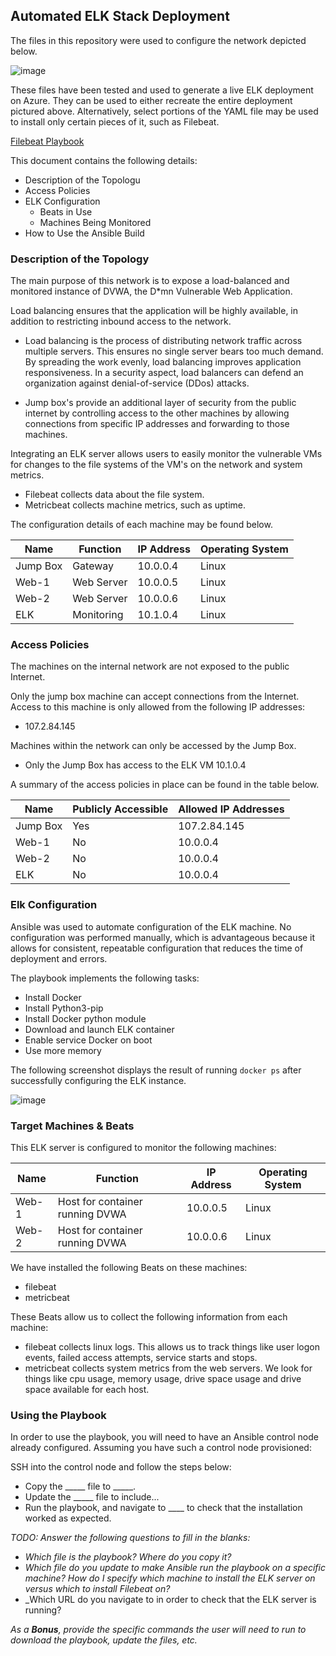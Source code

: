 

## Automated ELK Stack Deployment

The files in this repository were used to configure the network depicted below.

![image](https://user-images.githubusercontent.com/75605065/112676624-a60a4080-8e36-11eb-8eb3-ff34a42a8291.png)

These files have been tested and used to generate a live ELK deployment on Azure. They can be used to either recreate the entire deployment pictured above. Alternatively, select portions of the YAML file may be used to install only certain pieces of it, such as Filebeat.

[Filebeat Playbook](https://github.com/fillmorevang/CyberSecurity-Project1/blob/main/Ansible/FIlebeat/filebeat-playbook.yml)

This document contains the following details:
- Description of the Topologu
- Access Policies
- ELK Configuration
  - Beats in Use
  - Machines Being Monitored
- How to Use the Ansible Build


### Description of the Topology

The main purpose of this network is to expose a load-balanced and monitored instance of DVWA, the D*mn Vulnerable Web Application.

Load balancing ensures that the application will be highly available, in addition to restricting inbound access to the network.

- Load balancing is the process of distributing network traffic across multiple servers. This ensures no single server bears too much demand. By spreading the work evenly, load 
balancing improves application responsiveness. In a security aspect, load balancers can defend an organization against denial-of-service (DDos) attacks.

- Jump box's provide an additional layer of security from the public internet by controlling access to the other machines by allowing connections from specific IP addresses and 
forwarding to those machines.

Integrating an ELK server allows users to easily monitor the vulnerable VMs for changes to the file systems of the VM's on the network and system metrics.
- Filebeat collects data about the file system.
- Metricbeat collects machine metrics, such as uptime.

The configuration details of each machine may be found below.

| Name     | Function   | IP Address | Operating System |
|----------|------------|------------|------------------|
| Jump Box | Gateway    | 10.0.0.4   | Linux            |
| Web-1    | Web Server | 10.0.0.5   | Linux            |
| Web-2    | Web Server | 10.0.0.6   | Linux            |
| ELK      | Monitoring | 10.1.0.4   | Linux            |

### Access Policies

The machines on the internal network are not exposed to the public Internet. 

Only the jump box machine can accept connections from the Internet. Access to this machine is only allowed from the following IP addresses:
- 107.2.84.145

Machines within the network can only be accessed by the Jump Box.
- Only the Jump Box has access to the ELK VM 10.1.0.4

A summary of the access policies in place can be found in the table below.

| Name     | Publicly Accessible | Allowed IP Addresses |
|----------|---------------------|----------------------|
| Jump Box | Yes                 | 107.2.84.145         |
| Web-1    | No                  | 10.0.0.4             |
| Web-2    | No                  | 10.0.0.4             |
| ELK      | No                  | 10.0.0.4             |

### Elk Configuration

Ansible was used to automate configuration of the ELK machine. No configuration was performed manually, which is advantageous because it allows for consistent, repeatable 
configuration that reduces the time of deployment and errors.

The playbook implements the following tasks:
- Install Docker
- Install Python3-pip
- Install Docker python module
- Download and launch ELK container
- Enable service Docker on boot
- Use more memory

The following screenshot displays the result of running `docker ps` after successfully configuring the ELK instance.

![image](https://user-images.githubusercontent.com/75605065/112704805-f5b62f80-8e69-11eb-8e38-b9d2ea227081.png)

### Target Machines & Beats
This ELK server is configured to monitor the following machines:

| Name   | Function                        | IP Address | Operating System |
|--------|---------------------------------|------------|------------------|
| Web-1  | Host for container running DVWA | 10.0.0.5   | Linux            |
| Web-2  | Host for container running DVWA | 10.0.0.6   | Linux            |

We have installed the following Beats on these machines:
- filebeat
- metricbeat

These Beats allow us to collect the following information from each machine:
- filebeat collects linux logs. This allows us to track things like user logon events, failed access attempts, service starts and stops.
- metricbeat collects system metrics from the web servers. We look for things like cpu usage, memory usage, drive space usage and drive space available for each host.

### Using the Playbook
In order to use the playbook, you will need to have an Ansible control node already configured. Assuming you have such a control node provisioned: 

SSH into the control node and follow the steps below:
- Copy the _____ file to _____.
- Update the _____ file to include...
- Run the playbook, and navigate to ____ to check that the installation worked as expected.

_TODO: Answer the following questions to fill in the blanks:_
- _Which file is the playbook? Where do you copy it?_
- _Which file do you update to make Ansible run the playbook on a specific machine? How do I specify which machine to install the ELK server on versus which to install Filebeat on?_
- _Which URL do you navigate to in order to check that the ELK server is running?

_As a **Bonus**, provide the specific commands the user will need to run to download the playbook, update the files, etc._
